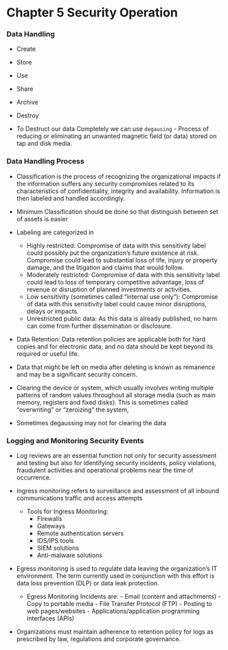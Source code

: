 # Chapter 5 Security Operation

### Data Handling 
- Create
- Store
- Use
- Share
- Archive
- Destroy

- To Destruct our data Completely we can use `degausing` - Process of reducing or eliminating an unwanted magnetic field (or data) stored on tap and disk media.

### Data Handling Process

- Classification is the process of recognizing the organizational impacts if the information suffers any security compromises related to its characteristics of confidentiality, integrity and availability. Information is then labeled and handled accordingly.  
- Minimum Classification should be done so that distinguish between set of assets is easier
- Labeling are categorized in
    - Highly restricted: Compromise of data with this sensitivity label could possibly put the organization’s future existence at risk. Compromise could lead to substantial loss of life, injury or property damage, and the litigation and claims that would follow.
    - Moderately restricted: Compromise of data with this sensitivity label could lead to loss of temporary competitive advantage, loss of revenue or disruption of planned investments or activities.
    - Low sensitivity (sometimes called “internal use only”): Compromise of data with this sensitivity label could cause minor disruptions, delays or impacts.
    - Unrestricted public data: As this data is already published, no harm can come from further dissemination or disclosure.
 
- Data Retention: Data retention policies are applicable both for hard copies and for electronic data, and no data should be kept beyond its required or useful life.
- Data that might be left on media after deleting is known as remanence and may be a significant security concern.
- Clearing the device or system, which usually involves writing multiple patterns of random values throughout all storage media (such as main memory, registers and fixed disks). This is sometimes called “overwriting” or “zeroizing” the system,
- Sometimes degaussing may not for clearing the data

### Logging and Monitoring Security Events

- Log reviews are an essential function not only for security assessment and testing but also for identifying security incidents, policy violations, fraudulent activities and operational problems near the time of occurrence.
-  Ingress monitoring refers to surveillance and assessment of all inbound communications traffic and access attempts
    - Tools for Ingress Monitoring:
      - Firewalls
      - Gateways
      - Remote authentication servers
      - IDS/IPS tools
      - SIEM solutions
      - Anti-malware solutions
     
- Egress monitoring is used to regulate data leaving the organization’s IT environment. The term currently used in conjunction with this effort is data loss prevention (DLP) or data leak protection.
     - Egress Monitoring Incidents are:
      - Email (content and attachments)
      - Copy to portable media
      - File Transfer Protocol (FTP)
      - Posting to web pages/websites
      - Applications/application programming interfaces (APIs)


- Organizations must maintain adherence to retention policy for logs as prescribed by law, regulations and corporate governance.
